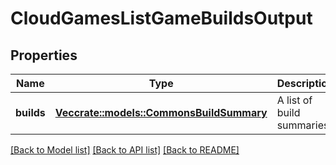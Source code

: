 # CloudGamesListGameBuildsOutput

## Properties

Name | Type | Description | Notes
------------ | ------------- | ------------- | -------------
**builds** | [**Vec<crate::models::CommonsBuildSummary>**](CommonsBuildSummary.md) | A list of build summaries. | 

[[Back to Model list]](../README.md#documentation-for-models) [[Back to API list]](../README.md#documentation-for-api-endpoints) [[Back to README]](../README.md)


